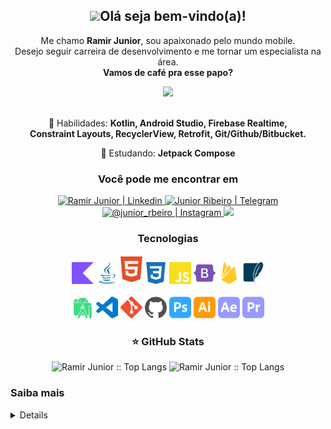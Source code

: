 <span align="center">

## <img src="https://raw.githubusercontent.com/iampavangandhi/iampavangandhi/master/gifs/Hi.gif" width="30px">Olá seja bem-vindo(a)!

</span>

<p align="center">
  Me chamo <strong>Ramir Junior</strong>, sou apaixonado pelo mundo mobile.<br/>
    Desejo seguir carreira de desenvolvimento e me tornar um especialista na área.<br/>
<strong>Vamos de café pra esse papo?</strong><br/>
</p>
<div align="center">
<img src="https://www.mygo.ge/uploads/blog/1584023795.jpg" width="500px" />
</div>
<br/>
<p align="center">
  💼 Habilidades: <strong>Kotlin, Android Studio, Firebase Realtime,<br>Constraint Layouts, RecyclerView, Retrofit, Git/Github/Bitbucket.</strong>
</p>

<p align="center">
  🚀  Estudando: <strong>Jetpack Compose</strong>
</p>
<h3 align="center">Você pode me encontrar em</h3>

<div align="center">
    <a href="https://www.linkedin.com/in/ramirjunior-"> 
         <img target="_blank" alt="Ramir Junior | Linkedin" src="https://img.shields.io/badge/LinkedIn-0077B5?style=for-the-badge&logo=linkedin&logoColor=white&link=https://www.linkedin.com/in/ramirjunior-" />
    </a>
    <a href="https://t.me/JRHDL"> 
        <img  alt="Junior Ribeiro | Telegram"  src="https://img.shields.io/badge/Telegram-2CA5E0?style=for-the-badge&logo=telegram&logoColor=white&link=https://t.me/JRHDL" />
    </a>
    <a href="https://instagram.com/junior_rbeiro"> 
        <img  alt="@junior_rbeiro | Instagram"  src="https://img.shields.io/badge/Instagram-E4405F?style=for-the-badge&logo=instagram&logoColor=white&link=https://instagram.com/junior_rbeiro"/>
    </a>
  <a href="https://www.facebook.com/junior.ribeiro0/" alt="Facebook">
  <img src="https://img.shields.io/badge/-Facebook-3b5998?style=for-the-badge&logo=facebook&logoColor=white&link=https://www.facebook.com/junior.ribeiro0/"/></a><br/>
    <h3 align="center">Tecnologias</h3>
    <img title="Kotlin" alt="Kotlin" width="35px" src="assets/kotlin.svg" />
    <img title="Java" alt="Java" width="35px" src="assets/java.svg" />
    <img title="HTML5" alt="HTML5" width="35px" src="assets/html5.svg" />
    <img title="CSS3" alt="CSS3" width="35px" src="assets/css3.svg" />
    <img title="JavaScript" alt="Javascript" width="35px" src="assets/javascript.svg" />
    <img title="Bootstrap" alt="Bootstrap" width="35px" src="assets/bootstrap.svg" />    
    <img title="Firebase" alt="Firebase" width="35px" src="assets/firebase.svg" />
    <img title="SQLite" alt="SQLite" width="35px" src="assets/sqlite.svg" />
    <br/><br/> 
    <img title="Android Studio" alt="Android Studio" width="35px" src="assets/androidstudio.svg" />
    <img title="Visual Studio Code" alt="Visual Studio Code" width="35px" src="assets/visualstudiocode.svg" />
    <img title="Git" alt="Git" width="35px" src="assets/git.svg" />
    <img title="Github" alt="Github" width="35px" src="assets/github.svg" />    
    <img title="Adobe Photoshop" alt="Adobe Photoshop" width="35px" src="assets/adobephotoshop.svg" />
    <img title="Adobe Illustrator" alt="Adobe Illustrator" width="35px" src="assets/adobeillustrator.svg" />
    <img title="Adobe After Effects" alt="Adobe After Effects" width="35px" src="assets/adobeaftereffects.svg" />
    <img title="Adobe Premiere" alt="Adobe Premiere" width="35px" src="assets/adobepremierepro.svg" />
    <br/>
</div>

<p align="center">

<h3 align="center">⭐ GitHub Stats</h3>

<p align="center">
    <img height="165" src="https://github-readme-stats.vercel.app/api/top-langs/?username=ramirjunior&langs_count=8&layout=compact&theme=blueberry" alt="Ramir Junior :: Top Langs" />
    <img src="https://github-readme-stats.vercel.app/api?username=ramirjunior&theme=blueberry&show_icons=true&count_private=true&include_all_commits=true&hide_title=true" alt="Ramir Junior :: Top Langs" />
</p>
<h3>Saiba mais</h3> 

<details>

## Educação

- 📖 **Sistemas de Informação**

  📆 Formação 2023

  📍 **PUC Minas São Gabriel** - Belo Horizonte, Minas Gerais, Brasil



## Idiomas

- :us: Inglês

  :arrow_upper_right: Intermediário

   

- :es: Espanhol

  :arrow_upper_right: Intermediário
  
  </details>
